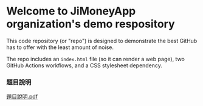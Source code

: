 # Welcome to JiMoneyApp organization's demo respository
This code repository (or "repo") is designed to demonstrate the best GitHub has to offer with the least amount of noise.

The repo includes an `index.html` file (so it can render a web page), two GitHub Actions workflows, and a CSS stylesheet dependency.


### 題目說明
[題目說明.pdf](https://github.com/JiMoneyApp/demo-repository/files/15285517/default.pdf)


